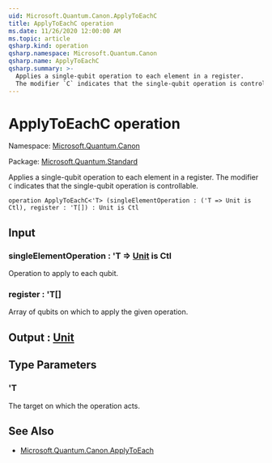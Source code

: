 ```yaml
---
uid: Microsoft.Quantum.Canon.ApplyToEachC
title: ApplyToEachC operation
ms.date: 11/26/2020 12:00:00 AM
ms.topic: article
qsharp.kind: operation
qsharp.namespace: Microsoft.Quantum.Canon
qsharp.name: ApplyToEachC
qsharp.summary: >-
  Applies a single-qubit operation to each element in a register.
  The modifier `C` indicates that the single-qubit operation is controllable.
---
```


# ApplyToEachC operation

Namespace: [Microsoft.Quantum.Canon](xref:Microsoft.Quantum.Canon)

Package: [Microsoft.Quantum.Standard](https://nuget.org/packages/Microsoft.Quantum.Standard)


Applies a single-qubit operation to each element in a register.The modifier `C` indicates that the single-qubit operation is controllable.

```qsharp
operation ApplyToEachC<'T> (singleElementOperation : ('T => Unit is Ctl), register : 'T[]) : Unit is Ctl
```


## Input

### singleElementOperation : 'T => [Unit](xref:microsoft.quantum.lang-ref.unit)  is Ctl

Operation to apply to each qubit.


### register : 'T[]

Array of qubits on which to apply the given operation.



## Output : [Unit](xref:microsoft.quantum.lang-ref.unit)



## Type Parameters

### 'T

The target on which the operation acts.

## See Also

- [Microsoft.Quantum.Canon.ApplyToEach](xref:Microsoft.Quantum.Canon.ApplyToEach)